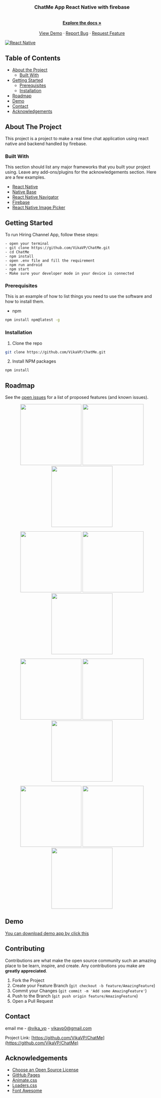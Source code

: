 <!--
*** Thanks for checking out this README Template. If you have a suggestion that would
*** make this better, please fork the repo and create a pull request or simply open
*** an issue with the tag "enhancement".
*** Thanks again! Now go create something AMAZING! :D
-->

<br />
<p align="center">

  <h3 align="center">ChatMe App React Native with firebase</h3>

  <p align="center">
    <br />
    <a href="https://github.com/VikaVP/ChatMe"><strong>Explore the docs »</strong></a>
    <br />
    <br />
    <a href="https://github.com/VikaVP/ChatMe">View Demo</a>
    ·
    <a href="https://github.com/VikaVP/ChatMe/issues">Report Bug</a>
    ·
    <a href="https://github.com/VikaVP/ChatMe/issues">Request Feature</a>
  </p>
</p>

[![React Native](https://img.shields.io/badge/ReactNative-0.60-blue)](https://facebook.github.io/react-native/)

<!-- TABLE OF CONTENTS -->

## Table of Contents

- [About the Project](#about-the-project)
  - [Built With](#built-with)
- [Getting Started](#getting-started)
  - [Prerequisites](#prerequisites)
  - [Installation](#installation)
- [Roadmap](#roadmap)
- [Demo](#demo)
- [Contact](#contact)
- [Acknowledgements](#acknowledgements)

<!-- ABOUT THE PROJECT -->

## About The Project

This project is a project to make a real time chat application using react native and backend handled by firebase.

### Built With

This section should list any major frameworks that you built your project using. Leave any add-ons/plugins for the acknowledgements section. Here are a few examples.

- [React Native](https://facebook.github.io/react-native/docs/getting-started)
- [Native Base](https://nativebase.io/)
- [React Native Navigator](https://reactnavigation.org/)
- [Firebase](https://firebase.google.com/docs?gclid=Cj0KCQiAvJXxBRCeARIsAMSkApo_78nKPQOiufR1R_DyJA3z2-OtOo9p2ffIGjpnlcnOJRGZ_lmwqN8aApDaEALw_wcB)
- [React Native Image Picker](https://github.com/react-native-community/react-native-image-picker)

<!-- GETTING STARTED -->

## Getting Started

To run Hiring Channel App, follow these steps:

```
- open your terminal
- git clone https://github.com/VikaVP/ChatMe.git
- cd ChatMe
- npm install
- open .env file and fill the requirement
- npm run android
- npm start
- Make sure your developer mode in your device is connected
```

### Prerequisites

This is an example of how to list things you need to use the software and how to install them.

- npm

```sh
npm install npm@latest -g
```

### Installation

1. Clone the repo

```sh
git clone https://github.com/VikaVP/ChatMe.git
```

2. Install NPM packages

```sh
npm install
```

<!-- ROADMAP -->

## Roadmap

See the [open issues](https://github.com/VikaVP/ChatMe/issues) for a list of proposed features (and known issues).

<p align='center'>
  <span>
      <image width="200" src='./screenshoot/splash.png' />
      <image width="200" src='./screenshoot/signup.png' />
      <image width="200" src='./screenshoot/intro.png' />
     
      
  </span>
</p>
<p align='center'>
  <span>
      <image width="200" src='./screenshoot/photo.png' />
        <image width="200" src='./screenshoot/message.png' />
      <image width="200" src='./screenshoot/profile.png' />

  </span>
</p>

<p align='center'>
  <span>
      <image width="200" src='./screenshoot/edit.png' />
        <image width="200" src='./screenshoot/addfriend.png' />
<image width="200" src='./screenshoot/contacts.png' />
      
  </span>
</p>
<p align='center'>
  <span>
      <image width="200" src='./screenshoot/chat.png' />
        <image width="200" src='./screenshoot/map.png' />
<image width="200" src='./screenshoot/detail.png' />
      
  </span>
</p>

<!-- DEM0 -->

## Demo

[You can download demo app by click this](bit.ly/37ex2nA)

<!-- CONTRIBUTING -->

## Contributing

Contributions are what make the open source community such an amazing place to be learn, inspire, and create. Any contributions you make are **greatly appreciated**.

1. Fork the Project
2. Create your Feature Branch (`git checkout -b feature/AmazingFeature`)
3. Commit your Changes (`git commit -m 'Add some AmazingFeature'`)
4. Push to the Branch (`git push origin feature/AmazingFeature`)
5. Open a Pull Request

<!-- CONTACT -->

## Contact

email me - [@vika_vp](vikavp0@gmail.com) - vikavp0@gmail.com

Project Link: [https://github.com/VikaVP/ChatMe](https://github.com/VikaVP/ChatMe)

<!-- ACKNOWLEDGEMENTS -->

## Acknowledgements

- [Choose an Open Source License](https://choosealicense.com)
- [GitHub Pages](https://pages.github.com)
- [Animate.css](https://daneden.github.io/animate.css)
- [Loaders.css](https://connoratherton.com/loaders)
- [Font Awesome](https://fontawesome.com)
